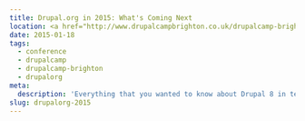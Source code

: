 ```yaml
---
title: Drupal.org in 2015: What's Coming Next
location: <a href="http://www.drupalcampbrighton.co.uk/drupalcamp-brighton-2015/">DrupalCamp Brighton 2015</a>
date: 2015-01-18
tags:
  - conference
  - drupalcamp
  - drupalcamp-brighton
  - drupalorg
meta:
  description: 'Everything that you wanted to know about Drupal 8 in ten minutes, but were afraid to ask!'
slug: drupalorg-2015
---
```

